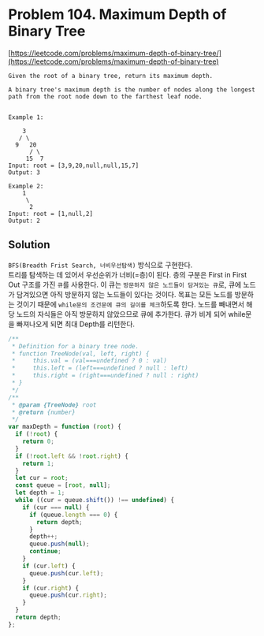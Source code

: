 # Problem 104. Maximum Depth of Binary Tree

[https://leetcode.com/problems/maximum-depth-of-binary-tree/](https://leetcode.com/problems/maximum-depth-of-binary-tree)

```
Given the root of a binary tree, return its maximum depth.

A binary tree's maximum depth is the number of nodes along the longest path from the root node down to the farthest leaf node.


Example 1:

    3
   / \
  9   20
      / \
     15  7
Input: root = [3,9,20,null,null,15,7]
Output: 3

Example 2:
    1
     \
      2
Input: root = [1,null,2]
Output: 2
```

## Solution

`BFS(Breadth Frist Search, 너비우선탐색)` 방식으로 구현한다.  
트리를 탐색하는 데 있어서 우선순위가 너비(=층)이 된다. 층의 구분은 First in First Out 구조를 가진 `큐`를 사용한다. 이 큐는 `방문하지 않은 노드들이 담겨있는 큐`로, 큐에 노드가 담겨있으면 아직 방문하지 않는 노드들이 있다는 것이다. 목표는 모든 노드를 방문하는 것이기 때문에 `while문의 조건문에 큐의 길이를 체크`하도록 한다. 노드를 빼내면서 해당 노드의 자식들은 아직 방문하지 않았으므로 큐에 추가한다. 큐가 비게 되어 while문을 빠져나오게 되면 최대 Depth를 리턴한다.

```js
/**
 * Definition for a binary tree node.
 * function TreeNode(val, left, right) {
 *     this.val = (val===undefined ? 0 : val)
 *     this.left = (left===undefined ? null : left)
 *     this.right = (right===undefined ? null : right)
 * }
 */
/**
 * @param {TreeNode} root
 * @return {number}
 */
var maxDepth = function (root) {
  if (!root) {
    return 0;
  }
  if (!root.left && !root.right) {
    return 1;
  }
  let cur = root;
  const queue = [root, null];
  let depth = 1;
  while ((cur = queue.shift()) !== undefined) {
    if (cur === null) {
      if (queue.length === 0) {
        return depth;
      }
      depth++;
      queue.push(null);
      continue;
    }
    if (cur.left) {
      queue.push(cur.left);
    }
    if (cur.right) {
      queue.push(cur.right);
    }
  }
  return depth;
};
```
